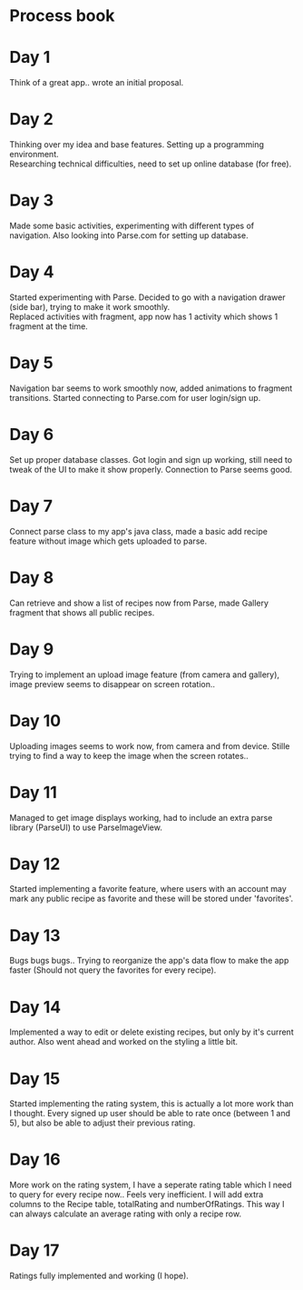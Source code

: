 # Process book

# Day 1
Think of a great app.. wrote an initial proposal. 

# Day 2
Thinking over my idea and base features. Setting up a programming environment. <br>
Researching technical difficulties, need to set up online database (for free).

# Day 3
Made some basic activities, experimenting with different types of navigation. Also looking into Parse.com for setting up database.

# Day 4
Started experimenting with Parse. Decided to go with a navigation drawer (side bar), trying to make it work smoothly. <br>
Replaced activities with fragment, app now has 1 activity which shows 1 fragment at the time.

# Day 5
Navigation bar seems to work smoothly now, added animations to fragment transitions. Started connecting to Parse.com for user login/sign up.

# Day 6
Set up proper database classes. Got login and sign up working, still need to tweak of the UI to make it show properly. Connection to Parse seems good.

# Day 7
Connect parse class to my app's java class, made a basic add recipe feature without image which gets uploaded to parse.

# Day 8
Can retrieve and show a list of recipes now from Parse, made Gallery fragment that shows all public recipes.

# Day 9
Trying to implement an upload image feature (from camera and gallery), image preview seems to disappear on screen rotation..

# Day 10
Uploading images seems to work now, from camera and from device. Stille trying to find a way to keep the image when the screen rotates..

# Day 11
Managed to get image displays working, had to include an extra parse library (ParseUI) to use ParseImageView.

# Day 12
Started implementing a favorite feature, where users with an account may mark any public recipe as favorite and these will be stored under 'favorites'.

# Day 13
Bugs bugs bugs.. Trying to reorganize the app's data flow to make the app faster (Should not query the favorites for every recipe).

# Day 14
Implemented a way to edit or delete existing recipes, but only by it's current author. Also went ahead and worked on the styling a little bit.

# Day 15
Started implementing the rating system, this is actually a lot more work than I thought. Every signed up user should be able to rate once (between 1 and 5), but also be able to adjust their previous rating.

# Day 16
More work on the rating system, I have a seperate rating table which I need to query for every recipe now.. Feels very inefficient. I will add extra columns to the Recipe table, totalRating and numberOfRatings. This way I can always calculate an average rating with only a recipe row.

# Day 17
Ratings fully implemented and working (I hope).


